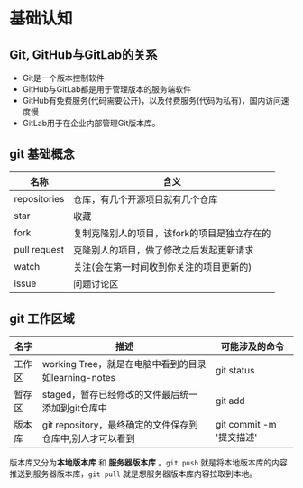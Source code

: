 # 基础认知

## Git, GitHub与GitLab的关系

* Git是一个版本控制软件
* GitHub与GitLab都是用于管理版本的服务端软件
* GitHub有免费服务(代码需要公开)，以及付费服务(代码为私有)，国内访问速度慢
* GitLab用于在企业内部管理Git版本库。



## git 基础概念
| 名称         | 含义                                         |
| ------------ | -------------------------------------------- |
| repositories | 仓库，有几个开源项目就有几个仓库             |
| star         | 收藏                                         |
| fork         | 复制克隆别人的项目，该fork的项目是独立存在的 |
| pull request | 克隆别人的项目，做了修改之后发起更新请求     |
| watch        | 关注(会在第一时间收到你关注的项目更新的)     |
| issue        | 问题讨论区                                   |



## git 工作区域

| 名字   | 描述                                                      | 可能涉及的命令           |
| ------ | --------------------------------------------------------- | ------------------------ |
| 工作区 | working Tree，就是在电脑中看到的目录如learning-notes      | git status               |
| 暂存区 | staged，暂存已经修改的文件最后统一添加到git仓库中         | git add                  |
| 版本库 | git repository，最终确定的文件保存到仓库中,别人才可以看到 | git commit -m '提交描述' |

版本库又分为**本地版本库** 和 **服务器版本库** 。`git push` 就是将本地版本库的内容推送到服务器版本库，`git pull` 就是想服务器版本库内容拉取到本地。